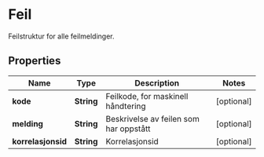 

# Feil

Feilstruktur for alle feilmeldinger.

## Properties

| Name | Type | Description | Notes |
|------------ | ------------- | ------------- | -------------|
|**kode** | **String** | Feilkode, for maskinell håndtering |  [optional] |
|**melding** | **String** | Beskrivelse av feilen som har oppstått |  [optional] |
|**korrelasjonsid** | **String** | Korrelasjonsid |  [optional] |



